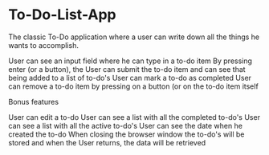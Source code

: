 # To-Do-List-App
The classic To-Do application where a user can write down all the things he wants to accomplish.

User can see an input field where he can type in a to-do item
 By pressing enter (or a button), the User can submit the to-do item and can see that being added to a list of to-do's
 User can mark a to-do as completed
 User can remove a to-do item by pressing on a button (or on the to-do item itself

 Bonus features

 
 User can edit a to-do
 User can see a list with all the completed to-do's
 User can see a list with all the active to-do's
 User can see the date when he created the to-do
 When closing the browser window the to-do's will be stored and when the User returns, the data will be retrieved

 

